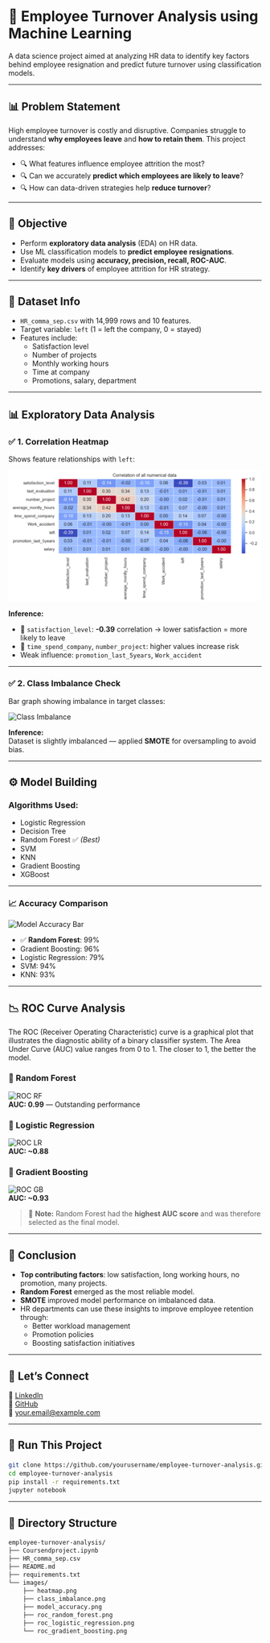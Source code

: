 
# 🧠 Employee Turnover Analysis using Machine Learning

A data science project aimed at analyzing HR data to identify key factors behind employee resignation and predict future turnover using classification models.

---

## 📊 Problem Statement

High employee turnover is costly and disruptive. Companies struggle to understand **why employees leave** and **how to retain them**. This project addresses:

- 🔍 What features influence employee attrition the most?
- 🔍 Can we accurately **predict which employees are likely to leave**?
- 🔍 How can data-driven strategies help **reduce turnover**?

---

## 🎯 Objective

- Perform **exploratory data analysis** (EDA) on HR data.
- Use ML classification models to **predict employee resignations**.
- Evaluate models using **accuracy, precision, recall, ROC-AUC**.
- Identify **key drivers** of employee attrition for HR strategy.

---

## 🧾 Dataset Info

- `HR_comma_sep.csv` with 14,999 rows and 10 features.
- Target variable: `left` (1 = left the company, 0 = stayed)
- Features include:
  - Satisfaction level
  - Number of projects
  - Monthly working hours
  - Time at company
  - Promotions, salary, department

---

## 📊 Exploratory Data Analysis

### ✅ 1. Correlation Heatmap

Shows feature relationships with `left`:

![Heatmap](images/heatmap.png)

**Inference:**
- 🔻 `satisfaction_level`: **-0.39** correlation → lower satisfaction = more likely to leave
- 🔺 `time_spend_company`, `number_project`: higher values increase risk
- Weak influence: `promotion_last_5years`, `Work_accident`

---

### ✅ 2. Class Imbalance Check

Bar graph showing imbalance in target classes:

![Class Imbalance](images/class_imbalance.png)

**Inference:**  
Dataset is slightly imbalanced — applied **SMOTE** for oversampling to avoid bias.

---

## ⚙️ Model Building

### Algorithms Used:
- Logistic Regression
- Decision Tree
- Random Forest ✅ *(Best)*
- SVM
- KNN
- Gradient Boosting
- XGBoost

---

### 📈 Accuracy Comparison

![Model Accuracy Bar](images/model_accuracy.png)

- ✅ **Random Forest**: 99%
- Gradient Boosting: 96%
- Logistic Regression: 79%
- SVM: 94%
- KNN: 93%

---

## 📉 ROC Curve Analysis

The ROC (Receiver Operating Characteristic) curve is a graphical plot that illustrates the diagnostic ability of a binary classifier system. The Area Under Curve (AUC) value ranges from 0 to 1. The closer to 1, the better the model.

### 🔷 Random Forest
![ROC RF](images/roc_random_forest.png)  
**AUC: 0.99** — Outstanding performance

### 🔷 Logistic Regression
![ROC LR](images/roc_logistic_regression.png)  
**AUC: ~0.88**

### 🔷 Gradient Boosting
![ROC GB](images/roc_gradient_boosting.png)  
**AUC: ~0.93**

> 🔑 **Note:** Random Forest had the **highest AUC score** and was therefore selected as the final model.

---

## 🧠 Conclusion

- **Top contributing factors**: low satisfaction, long working hours, no promotion, many projects.
- **Random Forest** emerged as the most reliable model.
- **SMOTE** improved model performance on imbalanced data.
- HR departments can use these insights to improve employee retention through:
  - Better workload management
  - Promotion policies
  - Boosting satisfaction initiatives

---

## 🤝 Let’s Connect

💼 [LinkedIn](https://www.linkedin.com/in/yourprofile)  
🐙 [GitHub](https://github.com/yourusername)  
📧 your.email@example.com

---

## 🔧 Run This Project

```bash
git clone https://github.com/yourusername/employee-turnover-analysis.git
cd employee-turnover-analysis
pip install -r requirements.txt
jupyter notebook
```

---

## 📁 Directory Structure

```
employee-turnover-analysis/
├── Coursendproject.ipynb
├── HR_comma_sep.csv
├── README.md
├── requirements.txt
└── images/
    ├── heatmap.png
    ├── class_imbalance.png
    ├── model_accuracy.png
    ├── roc_random_forest.png
    ├── roc_logistic_regression.png
    └── roc_gradient_boosting.png
```
